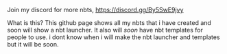 Join my discord for more nbts, https://discord.gg/By5SwE9jvy  

What is this?
This github page shows all my nbts that i have created and soon will show a nbt launcher.
It also will *soon* have nbt templates for people to use.
i dont know when i will make the nbt launcher and templates but it will be soon.
